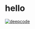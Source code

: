 # hello

[![deepcode](https://www.deepcode.ai/api/gh/badge?key=eyJhbGciOiJIUzI1NiIsInR5cCI6IkpXVCJ9.eyJwbGF0Zm9ybTEiOiJnaCIsIm93bmVyMSI6InNyaW5pdmFzbmFtYW5pMjAxMCIsInJlcG8xIjoiaGVsbG8iLCJpbmNsdWRlTGludCI6ZmFsc2UsImF1dGhvcklkIjoyMzM5MiwiaWF0IjoxNjAxNTU2MTcwfQ.3iOTBr0YcWK3c7g4y3JiJA3mhlrpO2q7ZFV9K2FE3Xk)](https://www.deepcode.ai/app/gh/srinivasnamani2010/hello/_/dashboard?utm_content=gh%2Fsrinivasnamani2010%2Fhello)
